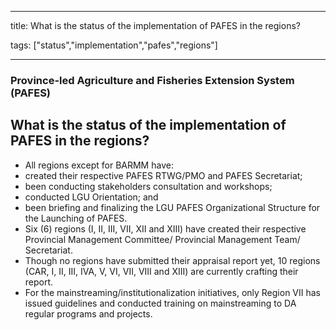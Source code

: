 
---

title: What is the status of the implementation of PAFES in the regions?

tags: ["status","implementation","pafes","regions"]

---

### Province-led Agriculture and Fisheries Extension System (PAFES)

## What is the status of the implementation of PAFES in the regions?


 - All regions except for BARMM have: 
 - created their respective PAFES RTWG/PMO and PAFES Secretariat;
 - been conducting stakeholders consultation and workshops;
 - conducted LGU Orientation; and
 - been briefing and finalizing the LGU PAFES Organizational Structure for the Launching of PAFES. 
 - Six (6) regions (I, II, III, VII, XII and XIII) have created their respective Provincial Management Committee/ Provincial Management Team/ Secretariat. 
 - Though no regions have submitted their appraisal report yet, 10 regions (CAR, I, II, III, IVA, V, VI, VII, VIII and XIII) are currently crafting their report. 
 - For the mainstreaming/institutionalization initiatives, only Region VII has issued guidelines and conducted training on mainstreaming to DA regular programs and projects.
